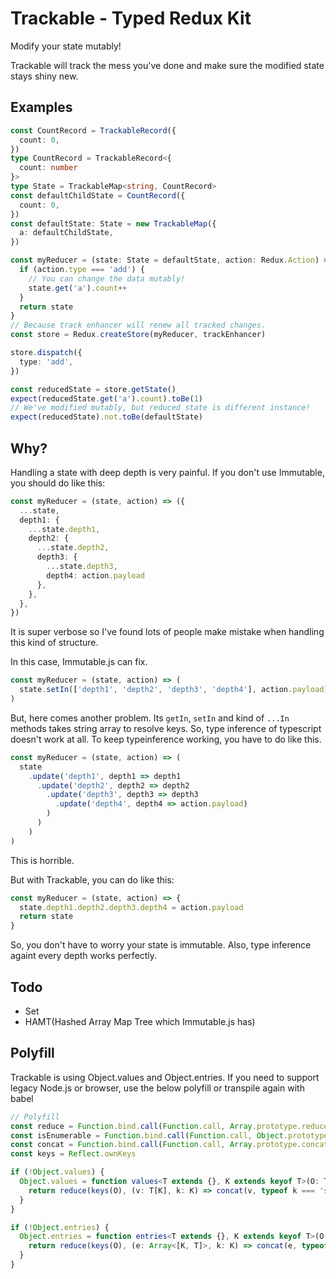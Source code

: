 # Trackable - Typed Redux Kit

Modify your state mutably!

Trackable will track the mess you've done and make sure the modified state stays shiny new.

## Examples

```ts
const CountRecord = TrackableRecord({
  count: 0,
})
type CountRecord = TrackableRecord<{
  count: number
}>
type State = TrackableMap<string, CountRecord>
const defaultChildState = CountRecord({
  count: 0,
})
const defaultState: State = new TrackableMap({
  a: defaultChildState,
})

const myReducer = (state: State = defaultState, action: Redux.Action) => {
  if (action.type === 'add') {
    // You can change the data mutably!
    state.get('a').count++
  }
  return state
}
// Because track enhancer will renew all tracked changes.
const store = Redux.createStore(myReducer, trackEnhancer)

store.dispatch({
  type: 'add',
})

const reducedState = store.getState()
expect(reducedState.get('a').count).toBe(1)
// We've modified mutably, but reduced state is different instance!
expect(reducedState).not.toBe(defaultState)
```

## Why?

Handling a state with deep depth is very painful. If you don't use Immutable, you should do like this:

```ts
const myReducer = (state, action) => ({
  ...state,
  depth1: {
    ...state.depth1,
    depth2: {
      ...state.depth2,
      depth3: {
        ...state.depth3,
        depth4: action.payload
      },
    },
  },
})
```

It is super verbose so I've found lots of people make mistake when handling this kind of structure.

In this case, Immutable.js can fix.

```ts
const myReducer = (state, action) => (
  state.setIn(['depth1', 'depth2', 'depth3', 'depth4'], action.payload)
)
```

But, here comes another problem. Its `getIn`, `setIn` and kind of `...In` methods takes string array to resolve keys. So, type inference of typescript doesn't work at all. To keep typeinference working, you have to do like this.

```ts
const myReducer = (state, action) => (
  state
    .update('depth1', depth1 => depth1
      .update('depth2', depth2 => depth2
        .update('depth3', depth3 => depth3
          .update('depth4', depth4 => action.payload)
        )
      )
    )
)
```

This is horrible.

But with Trackable, you can do like this:

```ts
const myReducer = (state, action) => {
  state.depth1.depth2.depth3.depth4 = action.payload
  return state
}
```

So, you don't have to worry your state is immutable. Also, type inference againt every depth works perfectly.

## Todo

- Set
- HAMT(Hashed Array Map Tree which Immutable.js has)

## Polyfill

Trackable is using Object.values and Object.entries. If you need to support legacy Node.js or browser, use the below polyfill or transpile again with babel

```ts
// Polyfill
const reduce = Function.bind.call(Function.call, Array.prototype.reduce)
const isEnumerable = Function.bind.call(Function.call, Object.prototype.propertyIsEnumerable)
const concat = Function.bind.call(Function.call, Array.prototype.concat)
const keys = Reflect.ownKeys

if (!Object.values) {
  Object.values = function values<T extends {}, K extends keyof T>(O: T) {
    return reduce(keys(O), (v: T[K], k: K) => concat(v, typeof k === 'string' && isEnumerable(O, k) ? [O[k]] : []), [])
  }
}

if (!Object.entries) {
  Object.entries = function entries<T extends {}, K extends keyof T>(O: T) {
    return reduce(keys(O), (e: Array<[K, T]>, k: K) => concat(e, typeof k === 'string' && isEnumerable(O, k) ? [[k, O[k]]] : []), [])
  }
}
```